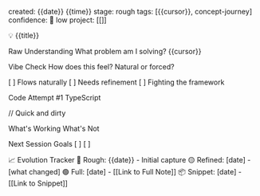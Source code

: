 ﻿created: {{date}} {{time}} 
stage: rough 
tags: [{{cursor}}, concept-journey] 
confidence: 🔴 low 
project: [[]]

💡 {{title}}

Raw Understanding
What problem am I solving?
{{cursor}}

Vibe Check
How does this feel? Natural or forced?

[ ] Flows naturally
[ ] Needs refinement
[ ] Fighting the framework

Code Attempt #1
TypeScript

// Quick and dirty

What's Working
What's Not

Next Session Goals
[ ]
[ ]

📈 Evolution Tracker
🔴 Rough: {{date}} - Initial capture
🟡 Refined: [date] - [what changed]
🟢 Full: [date] - [[Link to Full Note]]
📦 Snippet: [date] - [[Link to Snippet]]
